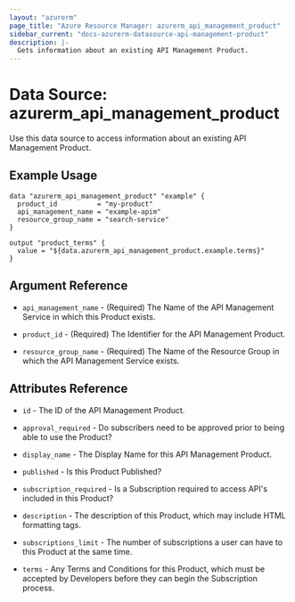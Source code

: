 ```yaml
---
layout: "azurerm"
page_title: "Azure Resource Manager: azurerm_api_management_product"
sidebar_current: "docs-azurerm-datasource-api-management-product"
description: |-
  Gets information about an existing API Management Product.
---
```


# Data Source: azurerm_api_management_product

Use this data source to access information about an existing API Management Product.

## Example Usage

```hcl
data "azurerm_api_management_product" "example" {
  product_id          = "my-product"
  api_management_name = "example-apim"
  resource_group_name = "search-service"
}

output "product_terms" {
  value = "${data.azurerm_api_management_product.example.terms}"
}
```

## Argument Reference

* `api_management_name` - (Required) The Name of the API Management Service in which this Product exists.

* `product_id` - (Required) The Identifier for the API Management Product.

* `resource_group_name` - (Required) The Name of the Resource Group in which the API Management Service exists.

## Attributes Reference

* `id` - The ID of the API Management Product.

* `approval_required` - Do subscribers need to be approved prior to being able to use the Product?

* `display_name` - The Display Name for this API Management Product.

* `published` - Is this Product Published?

* `subscription_required` - Is a Subscription required to access API's included in this Product?

* `description` - The description of this Product, which may include HTML formatting tags.

* `subscriptions_limit` - The number of subscriptions a user can have to this Product at the same time.

* `terms` - Any Terms and Conditions for this Product, which must be accepted by Developers before they can begin the Subscription process.
